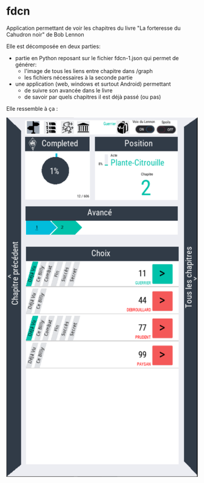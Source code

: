 # fdcn

Application permettant de voir les chapitres du livre "La forteresse du Cahudron noir" de Bob Lennon

Elle est décomposée en deux parties:
* partie en Python reposant sur le fichier fdcn-1.json qui permet de générer:
  * l'image de tous les liens entre chapitre dans /graph
  * les fichiers nécessaires à la seconde partie
* une application (web, windows et surtout Android) permettant 
  * de suivre son avancée dans le livre
  * de savoir par quels chapitres il est déjà passé (ou pas)

Elle ressemble à ça :

![image](preview.png)
